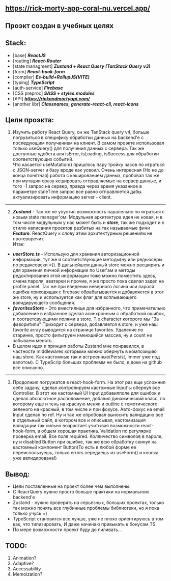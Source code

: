 ## https://rick-morty-app-coral-nu.vercel.app/
## Проэкт создан в учебных целях

## Stack:
- [base] ***ReactJS***
- [routing] ***React-Router***
- [state managment] ***Zustand + React Query (TanStack Query v3)***
- [form] ***React-hook-form***
- [compiler] ***Es-build+RollupJS(VITE)***
- [typing] ***TypeScript***
- [auth-service] ***Firebase***
- [CSS preproc] ***SASS + styles.modules***
- [API] ***https://rickandmortyapi.com/***
- [another libr] ***Classnames, generate-react-cli, react-icons***

## Цели проэкта:

1. Изучить работу React Query, он же TanStack query v4, больше погрузиться в специфику обработки данных на backend'e с последующим получением на клиент. В самом проэкте использовал только useQuery() для получения данных с сервера. Так же доступные удобста аля isError, isLoading, isSuccess для обработки соответствующих событий. <br> Что касается useMutation() пришлось пару тройку часов по играться с JSON-server и базу вроде как усвоил. Очень интересная (Но не до конца понятная) работа с кэшированием данных, пробовал так же при мутации сразу кешировать отправляемые на сервер данные, и того -1 запрос на сервер, правда через время указанное в параметре staleTime запрос все равно отправляется дабы актуализировать информацию server - client.
<hr>

2. ***Zustand*** - Так же не упустил возможность паралельно по играться с новым state manager'ом:
Модульная архитектура идея не новая, и в том числе модульным у нас может быть и ***store***, так же подходит и к стилю написания проектов разбитых на так называемые фичи ***Feature***. ReactQuery к слову этим архитектурным решениям не протеворечит. <br>
Итак: <br>
- ***userStore.ts*** - Использую для хранения авторизационной информации, тут же и соответствующие методы(ну или редьюсеры по редаксовски =)). В дальнейшем данный store можно расширять и для хранения личной информации по User'aм и методы редоктирования этой информации тоже можно поместить здесь, смена пароля, аватарки и прочие, я же просто пока сделал задел на profile panel.
Так же при введении неверного логина или пароля ошибка приходящая с firebase обрабатывается и добавляется в этот же store, ну и используется как флаг для всплывающего валидирующего сообщения. 
- ***favoritesStore*** - Это вместилище для избранного, что примечательно добавление в избранное сделал асинхронным с обработкой ошибок, и соответсвующими полями в store. Т.е character которого мы "За фаворитили" Приходит с сервера, добавляется в store, и уже наш favorite array выводится на странице favorites. Удаление по старинке, просто фильтруем имеющийся массив, ну и count не забываем менять.  <br>
- В целом идея и принцип работы Zustand мне понравился, в частности middlewares которыми можно обернуть в композицию наш store. Как кастомные так и встроенные(Persist, Immer уже под капотом). С TypeScrip больших проблемм не было, в доке на github все описанно. 
<hr>

3. Продолжил погружатся в react-hook-form. На этот раз еще усложнил себе задачу, сделал контролируем кастомные Input'ы обернул все Controller. В этот же кастомный UI Input добавилполе для ошибок и сделал абсолютное расположение, добавил динамический класс, по которому еще и тень на красную менял и outline c темотического зеленого на красный, в том числе и при фокусе. 
Авто-фокус на email Input сделал по ref. Ну и так же опробовал выносить валидацию все в отдельный файл, в котором все и описывал, кастомизация валидации так сильно возрастает учитывая возможности react-hook-form, в общем хорошая практика. Validation по регулярке проверка email. Все поля required. Колличество символов в пароле, ну и disabled Button при ошибке, так же всю обработку скинул на кастомный компонент Button(То есть в любой форме ее переиспользуешь, только errors передаешь из useForm() и кнопка уже валидирована!)


## Вывод:
- Цели поставленные на проект более чем выполнены:
- C ReacrQuery нужно просто больше практики на нормальном backend'e
- Zustand - нужно проверять на серьезных, больших проектах, только так можно понять все глубинные проблемы библиотеки, но я пока только учусь =) 
- TypeScript становится все лучше, уже не плохо ориентируюсь в том как, что типизировать, И даже начинаю привыкать к бонусам TS.
- По мере возможности проект буду до пиливать...

## TODO:
1. Animation?
2. Adaptive?
3. Accessability
4. Memoization?
